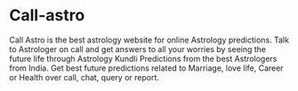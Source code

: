 # Call-astro
Call Astro is the best astrology website for online Astrology predictions. Talk to Astrologer on call and get answers to all your worries by seeing the future life through Astrology Kundli Predictions from the best Astrologers from India. Get best future predictions related to Marriage, love life, Career or Health over call, chat, query or report. 

